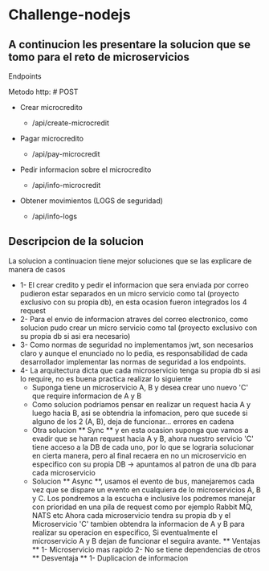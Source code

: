 # Challenge-nodejs

## A continucion les presentare la solucion que se tomo para el reto de microservicios

Endpoints

Metodo http: # POST

* Crear microcredito
    * /api/create-microcredit

* Pagar microcredito
    * /api/pay-microcredit

* Pedir informacion sobre el microcredito
    * /api/info-microcredit

* Obtener movimientos (LOGS de seguridad)
    * /api/info-logs

## Descripcion de la solucion
La solucion a continuacion tiene mejor soluciones que se las explicare de manera de casos

* 1- El crear credito y pedir el informacion que sera enviada por correo pudieron estar separados en un micro servicio como tal (proyecto exclusivo con su propia db), en esta ocasion fueron integrados los 4 request 
* 2- Para el envio de informacion atraves del correo electronico, como solucion pudo crear un micro servicio como tal (proyecto exclusivo con su propia db si asi era necesario)
* 3- Como normas de seguridad no implementamos jwt, son necesarios claro y aunque el enunciado no lo pedia, es responsabilidad de cada desarrollador implementar las normas de seguridad a los endpoints.
* 4- La arquitectura dicta que cada microservicio tenga su propia db si asi lo require, no es buena practica realizar lo siguiente
    * Suponga tiene un microservicio A, B y desea crear uno nuevo 'C' que require informacion  de A y B
    * Como solucion podriamos pensar en realizar un request hacia A y luego hacia B, asi se obtendria la infomacion, pero que sucede si alguno de los 2 (A, B), deja de funcionar... errores en cadena
    * Otra solucion ** Sync ** y en esta ocasion suponga que vamos a evadir que se haran request hacia A y B, ahora nuestro servicio 'C' tiene acceso a la DB de cada uno, por lo que se lograria solucionar en cierta manera, pero al final recaera en no un microservicio en especifico con su propia DB -> apuntamos al patron de una db para cada microservicio
    * Solucion ** Async **, usamos el evento de bus, manejaremos cada vez que se dispare un evento en cualquiera de lo microservicios A, B y C. Los pondremos a la escucha e inclusive los podremos manejar con prioridad en una pila de request como por ejemplo Rabbit MQ, NATS etc
    Ahora cada microservicio tendra su propia db y el Microservicio 'C' tambien obtendra la informacion de A y B para realizar su operacion en especifico, Si eventualmente el microservicio A y B dejan de funcionar el seguira avante.
        ** Ventajas **
            1- Microservicio mas rapido
            2- No se tiene dependencias de otros
        ** Desventaja **
            1- Duplicacion de informacion
